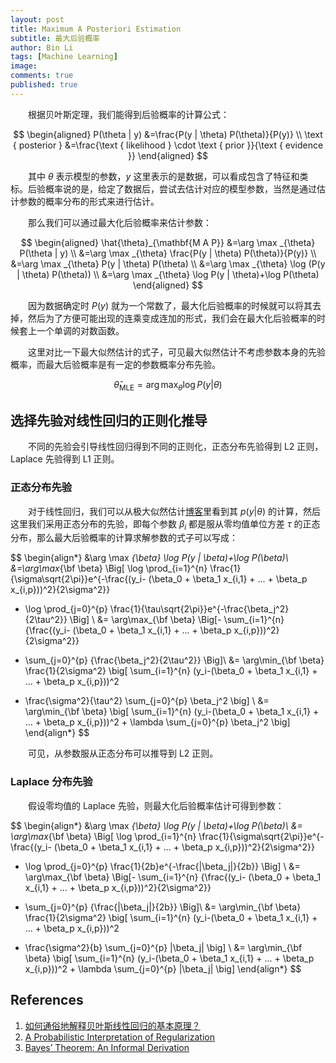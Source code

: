 ```yaml
---
layout: post
title: Maximum A Posteriori Estimation
subtitle: 最大后验概率
author: Bin Li
tags: [Machine Learning]
image: 
comments: true
published: true
---
```


　　根据贝叶斯定理，我们能得到后验概率的计算公式：

$$
\begin{aligned} P(\theta | y) &=\frac{P(y | \theta) P(\theta)}{P(y)} \\ \text { posterior } &=\frac{\text { likelihood } \cdot \text { prior }}{\text { evidence }} \end{aligned}
$$

　　其中 $\theta$ 表示模型的参数，$y$ 这里表示的是数据，可以看成包含了特征和类标。后验概率说的是，给定了数据后，尝试去估计对应的模型参数，当然是通过估计参数的概率分布的形式来进行估计。

　　那么我们可以通过最大化后验概率来估计参数：

$$
\begin{aligned} \hat{\theta}_{\mathbf{M A P}} &=\arg \max _{\theta} P(\theta | y) \\ &=\arg \max _{\theta} \frac{P(y | \theta) P(\theta)}{P(y)} \\ &=\arg \max _{\theta} P(y | \theta) P(\theta) \\ &=\arg \max _{\theta} \log (P(y | \theta) P(\theta)) \\ &=\arg \max _{\theta} \log P(y | \theta)+\log P(\theta) \end{aligned}
$$

　　因为数据确定时 $P(y)$ 就为一个常数了，最大化后验概率的时候就可以将其去掉，然后为了方便可能出现的连乘变成连加的形式，我们会在最大化后验概率的时候套上一个单调的对数函数。

　　这里对比一下最大似然估计的式子，可见最大似然估计不考虑参数本身的先验概率，而最大后验概率是有一定的参数概率分布先验。

$$
\hat{\theta}_{\mathrm{MLE}}=\arg \max _{\theta} \log P(y | \theta)
$$

## 选择先验对线性回归的正则化推导
　　不同的先验会引导线性回归得到不同的正则化，正态分布先验得到 L2 正则，Laplace 先验得到 L1 正则。

### 正态分布先验
　　对于线性回归，我们可以从极大似然估计[博客](http://binlidaily.github.io/2019-05-09-mle-maximum-likelihood-estimation)里看到其 $p(y\vert \theta)$ 的计算，然后这里我们采用正态分布的先验，即每个参数 $\beta_i$ 都是服从零均值单位方差 $\tau$ 的正态分布，那么最大后验概率的计算求解参数的式子可以写成：

$$
\begin{align*}
&\arg \max _{\beta} \log P(y | \beta)+\log P(\beta)\\
 &=\arg\max_{\bf \beta} \Big[ \log \prod_{i=1}^{n} \frac{1}{\sigma\sqrt{2\pi}}e^{-\frac{(y_i- (\beta_0 + \beta_1 x_{i,1} + ... + \beta_p x_{i,p}))^2}{2\sigma^2}}
 + \log \prod_{j=0}^{p} \frac{1}{\tau\sqrt{2\pi}}e^{-\frac{\beta_j^2}{2\tau^2}} \Big] \\
&= \arg\max_{\bf \beta} \Big[- \sum_{i=1}^{n} {\frac{(y_i- (\beta_0 + \beta_1 x_{i,1} + ... + \beta_p x_{i,p}))^2}{2\sigma^2}}
 - \sum_{j=0}^{p} {\frac{\beta_j^2}{2\tau^2}} \Big]\\
&= \arg\min_{\bf \beta} \frac{1}{2\sigma^2} \big[ \sum_{i=1}^{n} (y_i-(\beta_0 + \beta_1 x_{i,1} + ... + \beta_p x_{i,p}))^2
 + \frac{\sigma^2}{\tau^2} \sum_{j=0}^{p} \beta_j^2 \big] \\
&= \arg\min_{\bf \beta} \big[ \sum_{i=1}^{n} (y_i-(\beta_0 + \beta_1 x_{i,1} + ... + \beta_p x_{i,p}))^2 + \lambda \sum_{j=0}^{p} \beta_j^2 \big]
\end{align*}
$$

　　可见，从参数服从正态分布可以推导到 L2 正则。

### Laplace 分布先验
　　假设零均值的 Laplace 先验，则最大化后验概率估计可得到参数：

$$
\begin{align*}
&\arg \max _{\beta} \log P(y | \beta)+\log P(\beta)\\
&= \arg\max_{\bf \beta} \Big[ \log \prod_{i=1}^{n} \frac{1}{\sigma\sqrt{2\pi}}e^{-\frac{(y_i- (\beta_0 + \beta_1 x_{i,1} + ... + \beta_p x_{i,p}))^2}{2\sigma^2}}
 + \log \prod_{j=0}^{p} \frac{1}{2b}e^{-\frac{|\beta_j|}{2b}} \Big] \\
&= \arg\max_{\bf \beta} \Big[- \sum_{i=1}^{n} {\frac{(y_i- (\beta_0 + \beta_1 x_{i,1} + ... + \beta_p x_{i,p}))^2}{2\sigma^2}}
 - \sum_{j=0}^{p} {\frac{|\beta_j|}{2b}} \Big]\\
&= \arg\min_{\bf \beta} \frac{1}{2\sigma^2} \big[ \sum_{i=1}^{n} (y_i-(\beta_0 + \beta_1 x_{i,1} + ... + \beta_p x_{i,p}))^2
 + \frac{\sigma^2}{b} \sum_{j=0}^{p} |\beta_j| \big] \\
&= \arg\min_{\bf \beta} \big[ \sum_{i=1}^{n} (y_i-(\beta_0 + \beta_1 x_{i,1} + ... + \beta_p x_{i,p}))^2 + \lambda \sum_{j=0}^{p} |\beta_j| \big]
\end{align*}
$$

## References
1. [如何通俗地解释贝叶斯线性回归的基本原理？](https://www.zhihu.com/question/22007264/answer/20014371)
2. [A Probabilistic Interpretation of Regularization](http://bjlkeng.github.io/posts/probabilistic-interpretation-of-regularization/)
3. [Bayes’ Theorem: An Informal Derivation](https://www.probabilisticworld.com/anatomy-bayes-theorem/)